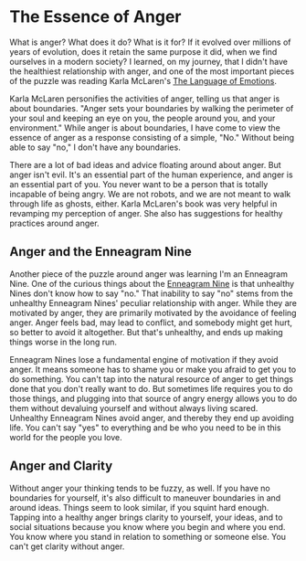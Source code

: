 # The Essence of Anger

What is anger? What does it do? What is it for? If it evolved over millions of years of evolution, does it retain the same purpose it did, when we find ourselves in a modern society? I learned, on my journey, that I didn't have the healthiest relationship with anger, and one of the most important pieces of the puzzle was reading Karla McLaren's [The Language of Emotions](https://www.amazon.com/Language-Emotions-What-Feelings-Trying/dp/1591797691).

Karla McLaren personifies the activities of anger, telling us that anger is about boundaries. "Anger sets your boundaries by walking the perimeter of your soul and keeping an eye on you, the people around you, and your environment." While anger is about boundaries, I have come to view the essence of anger as a response consisting of a simple, "No." Without being able to say "no," I don't have any boundaries.

There are a lot of bad ideas and advice floating around about anger. But anger isn't evil. It's an essential part of the human experience, and anger is an essential part of you. You never want to be a person that is totally incapable of being angry. We are not robots, and we are not meant to walk through life as ghosts, either. Karla McLaren's book was very helpful in revamping my perception of anger. She also has suggestions for healthy practices around anger.

## Anger and the Enneagram Nine

Another piece of the puzzle around anger was learning I'm an Enneagram Nine. One of the curious things about the [Enneagram Nine](https://www.enneagraminstitute.com/type-9) is that unhealthy Nines don't know how to say "no." That inability to say "no" stems from the unhealthy Enneagram Nines' peculiar relationship with anger. While they are motivated by anger, they are primarily motivated by the avoidance of feeling anger. Anger feels bad, may lead to conflict, and somebody might get hurt, so better to avoid it altogether. But that's unhealthy, and ends up making things worse in the long run.

Enneagram Nines lose a fundamental engine of motivation if they avoid anger. It means someone has to shame you or make you afraid to get you to do something. You can't tap into the natural resource of anger to get things done that you don't really want to do. But sometimes life requires you to do those things, and plugging into that source of angry energy allows you to do them without devaluing yourself and without always living scared. Unhealthy Enneagram Nines avoid anger, and thereby they end up avoiding life. You can't say "yes" to everything and be who you need to be in this world for the people you love.

## Anger and Clarity

Without anger your thinking tends to be fuzzy, as well. If you have no boundaries for yourself, it's also difficult to maneuver boundaries in and around ideas. Things seem to look similar, if you squint hard enough. Tapping into a healthy anger brings clarity to yourself, your ideas, and to social situations because you know where you begin and where you end. You know where you stand in relation to something or someone else. You can't get clarity without anger.
